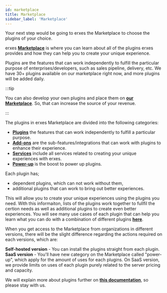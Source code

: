 ```yaml
---
id: marketplace
title: Marketplace
sidebar_label: 'Marketplace'
---
```


Your next step would be going to erxes the Marketplace to choose the plugins of your choice.

erxes **<a href="https://erxes.io/marketplace">Marketplace</a>** is where you can learn about all of the plugins erxes provides and how they can help you to create your unique experience.

Plugins are the features that can work independently to fulfill the particular purpose of enterprises/developers, such as sales pipeline, delivery, etc. We have 30+ plugins available on our marketplace right now, and more plugins will be added daily. 

:::tip

You can also develop your own plugins and place them on **<a href="https://erxes.io/marketplace">our Marketplace</a>**. So, that can increase the source of your revenue. 

:::


The plugins in erxes Marketplace are divided into the following categories:

- **<a href="https://docs.erxes.io/docs/user-guide/plugins/intro-plugins" >Plugins</a>** the features that can work independently to fulfill a particular purpose.
- **<a href="https://docs.erxes.io/docs/user-guide/adds-on/intro-addon" >Add-ons</a>** are the sub-features/integrations that can work with plugins to enhance their experience.
- **<a href="https://docs.erxes.io/docs/user-guide/services/intro-service" >Services</a>** include all services related to creating your unique experiences with erxes.
- **<a href="https://docs.erxes.io/docs/user-guide/power-ups/intro-powerup" >Power-up</a>** is the boost to power up plugins.

Each plugin has;

- dependent plugins, which can not work without them, 
- additional plugins that can work to bring out better experiences.

This will allow you to create your unique experiences using the plugins you need. With this informaiton, lists of the plugins work together to fullfil the certion needs as well as additional plugins to create even better experiences. You will see many use cases of each plugin that can help you learn what you can do with a combination of different plugins **<a href="https://docs.erxes.io/docs/category/use-cases" >here</a>**. 

When you get access to the Marketplace from organizations in different versions, there will be the slight difference regarding the actions required on each versions, which are:

**Self-hosted version** - You can install the plugins straight from each plugin.
**SaaS version** - You'll have new category on the Marketplace called "power-up", which apply for the amount of uses for each plugins. On SaaS version, we provide limits on uses of each plugin purely related to the server pricing and capacity.

We will explain more about plugins further on **<a href="https://docs.erxes.io/docs/category/plugins" >this documentation</a>**, so please stay with us.  

